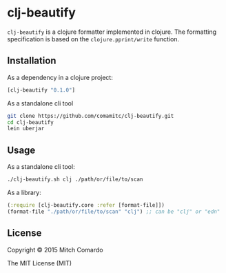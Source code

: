# clj-beautify

`clj-beautify` is a clojure formatter implemented in clojure.  The formatting
specification is based on the `clojure.pprint/write` function.

## Installation

As a dependency in a clojure project:

```clojure
[clj-beautify "0.1.0"]
```

As a standalone cli tool

```sh
git clone https://github.com/comamitc/clj-beautify.git
cd clj-beautify
lein uberjar
```

## Usage

As a standalone cli tool:

```sh
./clj-beautify.sh clj ./path/or/file/to/scan
```

As a library:

```clojure
(:require [clj-beautify.core :refer [format-file]])
(format-file "./path/or/file/to/scan" "clj") ;; can be "clj" or "edn"
```

## License

Copyright © 2015 Mitch Comardo

The MIT License (MIT)

